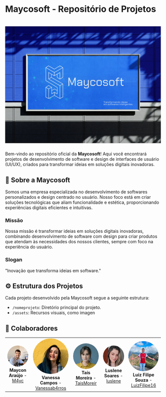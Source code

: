 # Maycosoft - Repositório de Projetos

# ![Maycosoft Logo](./assets/Wallpaper.png)

Bem-vindo ao repositório oficial da **Maycosoft**! Aqui você encontrará projetos de desenvolvimento de software e design de interfaces de usuário (UI/UX), criados para transformar ideias em soluções digitais inovadoras.

## 🚀 Sobre a Maycosoft

Somos uma empresa especializada no desenvolvimento de softwares personalizados e design centrado no usuário. Nosso foco está em criar soluções tecnológicas que aliam funcionalidade e estética, proporcionando experiências digitais eficientes e intuitivas.

### Missão

Nossa missão é transformar ideias em soluções digitais inovadoras, combinando desenvolvimento de software com design para criar produtos que atendam às necessidades dos nossos clientes, sempre com foco na experiência do usuário.

### Slogan

"Inovação que transforma ideias em software."

## ⚙ Estrutura dos Projetos

Cada projeto desenvolvido pela Maycosoft segue a seguinte estrutura:

- `/nomeprojeto`: Diretório principal do projeto.
- `/assets`: Recursos visuais, como imagen

## 🤝 Colaboradores

<table>
  <tr>
    <td align="center">
      <img src="./assets/Frame_5.png" width=115 style="border-radius: 50%;">
      <br>
      <b>Maycon Araújo</b> - <a href="https://github.com/M4yc" target="_blank">M4yc</a>
    </td>
    <td align="center">
      <img src="./assets/Frame_1.png" width=115 style="border-radius: 50%;">
      <br>
      <b>Vanessa Campos</b> - <a href="https://github.com/Vanessab4rros" target="_blank">Vanessab4rros</a>
    </td>
    <td align="center">
      <img src="./assets/Frame_2.png" width=115 style="border-radius: 50%;">
      <br>
      <b>Taís Moreira</b> - <a href="https://github.com/TaisMoreir" target="_blank">TaisMoreir</a>
    </td>
    <td align="center">
      <img src="./assets/Frame_3.png" width=115 style="border-radius: 50%;">
      <br>
      <b>Luslene Soares</b> - <a href="https://github.com/luslene" target="_blank">luslene</a>
    </td>
    <td align="center">
      <img src="./assets/Frame_4.png" width=115 style="border-radius: 50%;">
      <br>
      <b>Luiz Filipe Souza</b> - <a href="https://github.com/LuizFilipe16" target="_blank">LuizFilipe16</a>
    </td>
  </tr>
</table>
